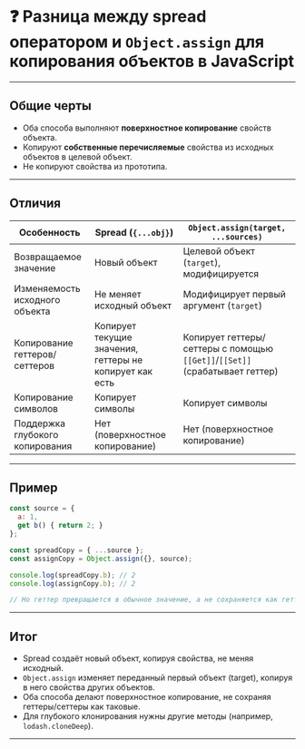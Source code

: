 # ❓ Разница между spread оператором и `Object.assign` для копирования объектов в JavaScript

---

## Общие черты

- Оба способа выполняют **поверхностное копирование** свойств объекта.
- Копируют **собственные перечисляемые** свойства из исходных объектов в целевой объект.
- Не копируют свойства из прототипа.

---

## Отличия

| Особенность                         | Spread (`{...obj}`)                          | `Object.assign(target, ...sources)`           |
|-----------------------------------|---------------------------------------------|-----------------------------------------------|
| Возвращаемое значение              | Новый объект                                | Целевой объект (`target`), модифицируется     |
| Изменяемость исходного объекта    | Не меняет исходный объект                   | Модифицирует первый аргумент (`target`)       |
| Копирование геттеров/сеттеров     | Копирует текущие значения, геттеры не копирует как есть | Копирует геттеры/сеттеры с помощью `[[Get]]`/`[[Set]]` (срабатывает геттер) |
| Копирование символов              | Копирует символы                            | Копирует символы                              |
| Поддержка глубокого копирования   | Нет (поверхностное копирование)             | Нет (поверхностное копирование)               |

---

## Пример

```js
const source = {
  a: 1,
  get b() { return 2; }
};

const spreadCopy = { ...source };
const assignCopy = Object.assign({}, source);

console.log(spreadCopy.b); // 2
console.log(assignCopy.b); // 2

// Но геттер превращается в обычное значение, а не сохраняется как геттер
```

---

## Итог

- Spread создаёт новый объект, копируя свойства, не меняя исходный.
- `Object.assign` изменяет переданный первый объект (target), копируя в него свойства других объектов.
- Оба способа делают поверхностное копирование, не сохраняя геттеры/сеттеры как таковые.
- Для глубокого клонирования нужны другие методы (например, `lodash.cloneDeep`).

---
